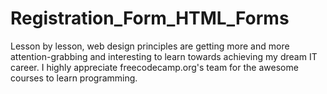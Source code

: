 # Registration_Form_HTML_Forms
Lesson by lesson, web design principles are getting more and more attention-grabbing and interesting to learn towards achieving my dream IT career. I highly appreciate freecodecamp.org's team for the awesome courses to learn programming. 
